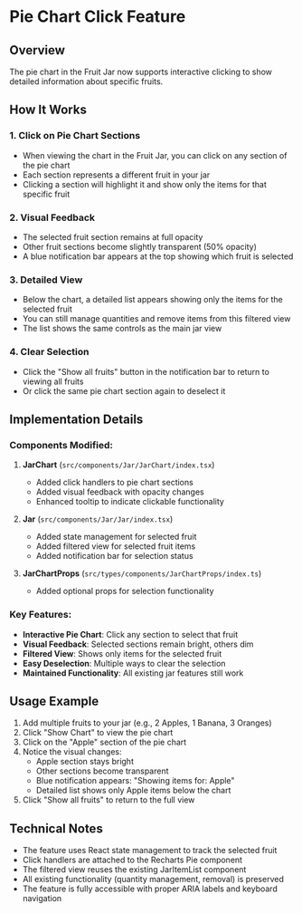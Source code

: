 # Pie Chart Click Feature

## Overview
The pie chart in the Fruit Jar now supports interactive clicking to show detailed information about specific fruits.

## How It Works

### 1. Click on Pie Chart Sections
- When viewing the chart in the Fruit Jar, you can click on any section of the pie chart
- Each section represents a different fruit in your jar
- Clicking a section will highlight it and show only the items for that specific fruit

### 2. Visual Feedback
- The selected fruit section remains at full opacity
- Other fruit sections become slightly transparent (50% opacity)
- A blue notification bar appears at the top showing which fruit is selected

### 3. Detailed View
- Below the chart, a detailed list appears showing only the items for the selected fruit
- You can still manage quantities and remove items from this filtered view
- The list shows the same controls as the main jar view

### 4. Clear Selection
- Click the "Show all fruits" button in the notification bar to return to viewing all fruits
- Or click the same pie chart section again to deselect it

## Implementation Details

### Components Modified:
1. **JarChart** (`src/components/Jar/JarChart/index.tsx`)
   - Added click handlers to pie chart sections
   - Added visual feedback with opacity changes
   - Enhanced tooltip to indicate clickable functionality

2. **Jar** (`src/components/Jar/Jar/index.tsx`)
   - Added state management for selected fruit
   - Added filtered view for selected fruit items
   - Added notification bar for selection status

3. **JarChartProps** (`src/types/components/JarChartProps/index.ts`)
   - Added optional props for selection functionality

### Key Features:
- **Interactive Pie Chart**: Click any section to select that fruit
- **Visual Feedback**: Selected sections remain bright, others dim
- **Filtered View**: Shows only items for the selected fruit
- **Easy Deselection**: Multiple ways to clear the selection
- **Maintained Functionality**: All existing jar features still work

## Usage Example

1. Add multiple fruits to your jar (e.g., 2 Apples, 1 Banana, 3 Oranges)
2. Click "Show Chart" to view the pie chart
3. Click on the "Apple" section of the pie chart
4. Notice the visual changes:
   - Apple section stays bright
   - Other sections become transparent
   - Blue notification appears: "Showing items for: Apple"
   - Detailed list shows only Apple items below the chart
5. Click "Show all fruits" to return to the full view

## Technical Notes

- The feature uses React state management to track the selected fruit
- Click handlers are attached to the Recharts Pie component
- The filtered view reuses the existing JarItemList component
- All existing functionality (quantity management, removal) is preserved
- The feature is fully accessible with proper ARIA labels and keyboard navigation 